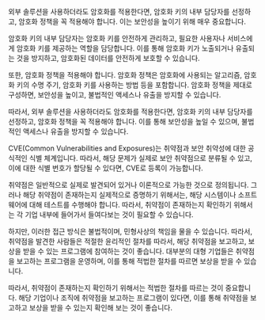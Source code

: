 외부 솔루션을 사용하더라도 암호화를 적용한다면, 암호화 키의 내부 담당자를 선정하고, 암호화 정책을 꼭 적용해야 합니다. 이는 보안성을 높이기 위해 매우 중요합니다.

암호화 키의 내부 담당자는 암호화 키를 안전하게 관리하고, 필요한 사용자나 서비스에게 암호화 키를 제공하는 역할을 담당합니다. 이를 통해 암호화 키가 노출되거나 유출되는 것을 방지하고, 암호화된 데이터를 안전하게 보호할 수 있습니다.

또한, 암호화 정책을 적용해야 합니다. 암호화 정책은 암호화에 사용되는 알고리즘, 암호화 키의 수명 주기, 암호화 키를 사용하는 방법 등을 포함합니다. 암호화 정책을 제대로 구성하면, 보안성을 높이고, 불법적인 액세스나 유출을 방지할 수 있습니다.

따라서, 외부 솔루션을 사용하더라도 암호화를 적용한다면, 암호화 키의 내부 담당자를 선정하고, 암호화 정책을 꼭 적용해야 합니다. 이를 통해 보안성을 높일 수 있으며, 불법적인 액세스나 유출을 방지할 수 있습니다.

CVE(Common Vulnerabilities and Exposures)는 취약점과 보안 취약성에 대한 공식적인 식별 체계입니다. 따라서, 해당 문제가 실제로 보안 취약점으로 분류될 수 있고, 이에 대한 식별 번호가 할당될 수 있다면, CVE로 등록이 가능합니다.

취약점은 일반적으로 실제로 발견되어 있거나 이론적으로 가능한 것으로 정의됩니다. 그러나 해당 취약점이 존재하는지 실제적으로 증명하기 위해서는, 해당 시스템이나 소프트웨어에 대해 테스트를 수행해야 합니다. 따라서, 취약점이 존재하는지 확인하기 위해서는 각 기업 내부에 들어가서 들여다보는 것이 필요할 수 있습니다.

하지만, 이러한 접근 방식은 불법적이며, 민형사상의 책임을 물을 수 있습니다. 따라서, 취약점을 발견한 사람들은 적절한 윤리적인 절차를 따라서, 해당 취약점을 보고하고, 보상을 받을 수 있는 프로그램에 참여하는 것이 좋습니다. 대부분의 대형 기업들은 취약점을 보고하는 프로그램을 운영하며, 이를 통해 적법한 절차를 따르면 보상을 받을 수 있습니다.

따라서, 취약점이 존재하는지 확인하기 위해서는 적법한 절차를 따르는 것이 중요합니다. 해당 기업이나 조직에 취약점을 보고하는 프로그램이 있다면, 이를 통해 취약점을 보고하고 보상을 받을 수 있는지 확인해 보는 것이 좋습니다.
<!--stackedit_data:
eyJoaXN0b3J5IjpbNjAwNzYxOTc3XX0=
-->